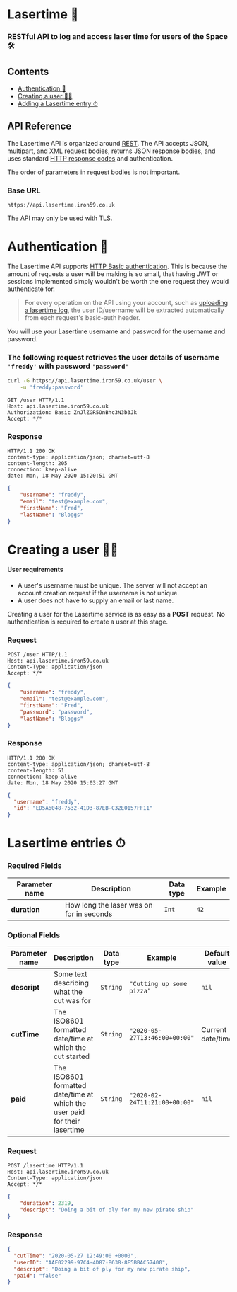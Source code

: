 # Lasertime 📄
### RESTful API to log and access laser time for users of the Space 🛠

## Contents
* [Authentication 🔐](#Authentication-🔐)
* [Creating a user 👩‍💻](#Creating-a-user-👩‍💻)
* [Adding a Lasertime entry ⏱](#Adding-a-Lasertime-entry-⏱)

## API Reference
The Lasertime API is organized around [REST](https://en.wikipedia.org/wiki/Representational_State_Transfer).
The API accepts JSON, multipart, and XML request bodies, returns JSON response bodies, and uses standard [HTTP response codes](https://httpstatuses.com) and authentication.

The order of parameters in request bodies is not important.

### Base URL
```http
https://api.lasertime.iron59.co.uk
```
The API may only be used with TLS.

# Authentication 🔐
The Lasertime API supports [HTTP Basic authentication](https://developer.mozilla.org/en-US/docs/Web/HTTP/Authentication). This is because the amount of requests a user will be making is so small, that having JWT or sessions implemented simply wouldn't be worth the one request they would authenticate for.

>For every operation on the API using your account, such as [uploading a lasertime log](#Adding-a-Lasertime-entry-⏱), the user ID/username will be extracted automatically from each request's basic-auth header.

You will use your Lasertime username and password for the username and password.

### The following request retrieves the user details of username `'freddy'` with password `'password'`
```bash
curl -G https://api.lasertime.iron59.co.uk/user \
    -u 'freddy:password'
```
```http
GET /user HTTP/1.1
Host: api.lasertime.iron59.co.uk
Authorization: Basic ZnJlZGR5OnBhc3N3b3Jk
Accept: */*
```

### Response
```http
HTTP/1.1 200 OK
content-type: application/json; charset=utf-8
content-length: 205
connection: keep-alive
date: Mon, 18 May 2020 15:20:51 GMT
```
```json
{
	"username": "freddy",
	"email": "test@example.com",
	"firstName": "Fred",
	"lastName": "Bloggs"
}
```

# Creating a user 👩‍💻
#### User requirements
* A user's username must be unique. The server will not accept an account creation request if the username is not unique.
* A user does not have to supply an email or last name.

Creating a user for the Lasertime service is as easy as a __POST__ request. No authentication is required to create a user at this stage.

### Request
```http
POST /user HTTP/1.1
Host: api.lasertime.iron59.co.uk
Content-Type: application/json
Accept: */*
```
```json
{
    "username": "freddy",
    "email": "test@example.com",
    "firstName": "Fred",
    "password": "password",
    "lastName": "Bloggs"
}
```

### Response
```http
HTTP/1.1 200 OK
content-type: application/json; charset=utf-8
content-length: 51
connection: keep-alive
date: Mon, 18 May 2020 15:03:27 GMT
```
```json
{
  "username": "freddy",
  "id": "ED5A6048-7532-41D3-87EB-C32E0157FF11"
}
```

# Lasertime entries ⏱
### Required Fields

Parameter name | Description | Data type | Example
--- | --- | --- | ----
**duration** | How long the laser was on for in seconds | `Int` | `42`

### Optional Fields

Parameter name | Description | Data type | Example | Default value
--- | --- | --- | --- | ---
**descript** | Some text describing what the cut was for | `String` | `"Cutting up some pizza"` | `nil`
**cutTime** | The ISO8601 formatted date/time at which the cut started | `String` | `"2020-05-27T13:46:00+00:00"` | Current date/time
**paid** | The ISO8601 formatted date/time at which the user paid for their lasertime | `String` | `"2020-02-24T11:21:00+00:00"` | `nil`

### Request
```http
POST /lasertime HTTP/1.1
Host: api.lasertime.iron59.co.uk
Content-Type: application/json
Accept: */*
```
```json
{
    "duration": 2319,
    "descript": "Doing a bit of ply for my new pirate ship"
}
```

### Response
```json
{
  "cutTime": "2020-05-27 12:49:00 +0000",
  "userID": "AAF02299-97C4-4D87-B638-8F5BBAC57400",
  "descript": "Doing a bit of ply for my new pirate ship",
  "paid": "false"
}
```